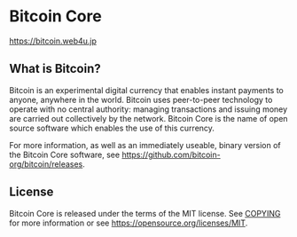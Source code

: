 Bitcoin Core
=====================================

https://bitcoin.web4u.jp

What is Bitcoin?
----------------

Bitcoin is an experimental digital currency that enables instant payments to
anyone, anywhere in the world. Bitcoin uses peer-to-peer technology to operate
with no central authority: managing transactions and issuing money are carried
out collectively by the network. Bitcoin Core is the name of open source
software which enables the use of this currency.

For more information, as well as an immediately useable, binary version of
the Bitcoin Core software, see https://github.com/bitcoin-org/bitcoin/releases.

License
-------

Bitcoin Core is released under the terms of the MIT license. See [COPYING](COPYING) for more
information or see https://opensource.org/licenses/MIT.
